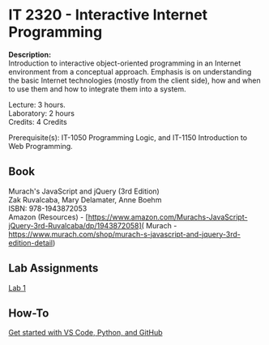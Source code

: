 # IT 2320 - Interactive Internet Programming  

**Description:**  
Introduction to interactive object-oriented programming in an Internet environment from a conceptual approach. Emphasis is on understanding the basic Internet technologies (mostly from the client side), how and when to use them and how to integrate them into a system.  
  
Lecture: 3 hours.   
Laboratory: 2 hours   
Credits: 4 Credits   
  
Prerequisite(s): IT-1050 Programming Logic, and IT-1150 Introduction to Web Programming.  

## Book
Murach's JavaScript and jQuery (3rd Edition)    
Zak Ruvalcaba, Mary Delamater, Anne Boehm   
ISBN: 978-1943872053   
Amazon (Resources) - [https://www.amazon.com/Murachs-JavaScript-jQuery-3rd-Ruvalcaba/dp/1943872058](
Murach - https://www.murach.com/shop/murach-s-javascript-and-jquery-3rd-edition-detail)    

## Lab Assignments
[Lab 1](Labs/Lab1.md)

## How-To
[Get started with VS Code, Python, and GitHub](Guides/DownloadInstructions.md)
